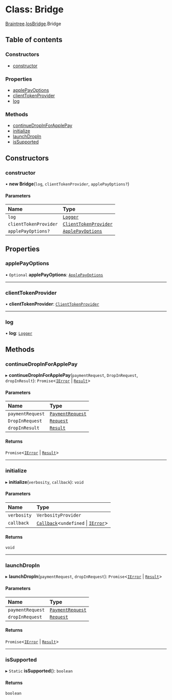# Class: Bridge

[Braintree](../modules/CdvPurchase.Braintree.md).[IosBridge](../modules/CdvPurchase.Braintree.IosBridge.md).Bridge

## Table of contents

### Constructors

- [constructor](CdvPurchase.Braintree.IosBridge.Bridge.md#constructor)

### Properties

- [applePayOptions](CdvPurchase.Braintree.IosBridge.Bridge.md#applepayoptions)
- [clientTokenProvider](CdvPurchase.Braintree.IosBridge.Bridge.md#clienttokenprovider)
- [log](CdvPurchase.Braintree.IosBridge.Bridge.md#log)

### Methods

- [continueDropInForApplePay](CdvPurchase.Braintree.IosBridge.Bridge.md#continuedropinforapplepay)
- [initialize](CdvPurchase.Braintree.IosBridge.Bridge.md#initialize)
- [launchDropIn](CdvPurchase.Braintree.IosBridge.Bridge.md#launchdropin)
- [isSupported](CdvPurchase.Braintree.IosBridge.Bridge.md#issupported)

## Constructors

### constructor

• **new Bridge**(`log`, `clientTokenProvider`, `applePayOptions?`)

#### Parameters

| Name | Type |
| :------ | :------ |
| `log` | [`Logger`](CdvPurchase.Logger.md) |
| `clientTokenProvider` | [`ClientTokenProvider`](../modules/CdvPurchase.Braintree.md#clienttokenprovider) |
| `applePayOptions?` | [`ApplePayOptions`](../interfaces/CdvPurchase.Braintree.IosBridge.ApplePayOptions.md) |

## Properties

### applePayOptions

• `Optional` **applePayOptions**: [`ApplePayOptions`](../interfaces/CdvPurchase.Braintree.IosBridge.ApplePayOptions.md)

___

### clientTokenProvider

• **clientTokenProvider**: [`ClientTokenProvider`](../modules/CdvPurchase.Braintree.md#clienttokenprovider)

___

### log

• **log**: [`Logger`](CdvPurchase.Logger.md)

## Methods

### continueDropInForApplePay

▸ **continueDropInForApplePay**(`paymentRequest`, `DropInRequest`, `dropInResult`): `Promise`<[`IError`](../interfaces/CdvPurchase.IError.md) \| [`Result`](../interfaces/CdvPurchase.Braintree.DropIn.Result.md)\>

#### Parameters

| Name | Type |
| :------ | :------ |
| `paymentRequest` | [`PaymentRequest`](../interfaces/CdvPurchase.PaymentRequest.md) |
| `DropInRequest` | [`Request`](../interfaces/CdvPurchase.Braintree.DropIn.Request.md) |
| `dropInResult` | [`Result`](../interfaces/CdvPurchase.Braintree.DropIn.Result.md) |

#### Returns

`Promise`<[`IError`](../interfaces/CdvPurchase.IError.md) \| [`Result`](../interfaces/CdvPurchase.Braintree.DropIn.Result.md)\>

___

### initialize

▸ **initialize**(`verbosity`, `callback`): `void`

#### Parameters

| Name | Type |
| :------ | :------ |
| `verbosity` | `VerbosityProvider` |
| `callback` | [`Callback`](../modules/CdvPurchase.md#callback)<`undefined` \| [`IError`](../interfaces/CdvPurchase.IError.md)\> |

#### Returns

`void`

___

### launchDropIn

▸ **launchDropIn**(`paymentRequest`, `dropInRequest`): `Promise`<[`IError`](../interfaces/CdvPurchase.IError.md) \| [`Result`](../interfaces/CdvPurchase.Braintree.DropIn.Result.md)\>

#### Parameters

| Name | Type |
| :------ | :------ |
| `paymentRequest` | [`PaymentRequest`](../interfaces/CdvPurchase.PaymentRequest.md) |
| `dropInRequest` | [`Request`](../interfaces/CdvPurchase.Braintree.DropIn.Request.md) |

#### Returns

`Promise`<[`IError`](../interfaces/CdvPurchase.IError.md) \| [`Result`](../interfaces/CdvPurchase.Braintree.DropIn.Result.md)\>

___

### isSupported

▸ `Static` **isSupported**(): `boolean`

#### Returns

`boolean`
